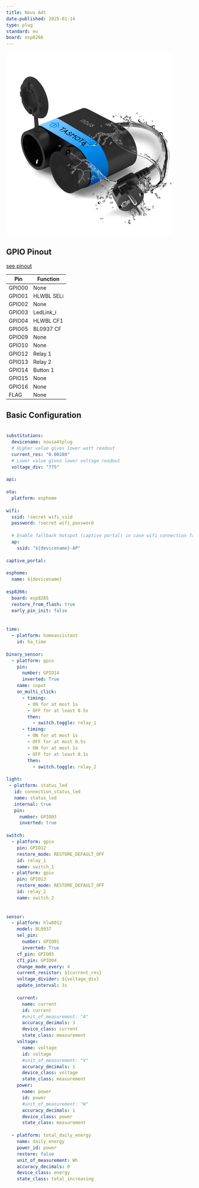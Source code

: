 ```yaml
---
title: Nous A4t
date-published: 2025-01-14
type: plug
standard: eu
board: esp8266
---
```


![Nous A4T](A4T_00.jpg  "Tasmota Version Plug")

## GPIO Pinout

[see pinout](https://nous.technology/product/a4t.html?show=manual)

| Pin    | Function   |
| ------ | ---------- |
| GPIO00 | None       |
| GPIO01 | HLWBL SELi |
| GPIO02 | None       |
| GPIO03 | LedLink_i  |
| GPIO04 | HLWBL CF1  |
| GPIO05 | BL0937 CF  |
| GPIO09 | None       |
| GPIO10 | None       |
| GPIO12 | Relay 1    |
| GPIO13 | Relay 2    |
| GPIO14 | Button 1   |
| GPIO15 | None       |
| GPIO16 | None       |
|  FLAG  | None       |

## Basic Configuration

```yaml

substitutions:
  devicename: nousa4tplug
  # Higher value gives lower watt readout
  current_res: "0.00280"
  # Lower value gives lower voltage readout
  voltage_div: "775"

api:

ota:
  platform: esphome

wifi:
  ssid: !secret wifi_ssid
  password: !secret wifi_password

  # Enable fallback hotspot (captive portal) in case wifi connection fails
  ap:
    ssid: "${devicename}-AP"

captive_portal:

esphome:
  name: ${devicename}

esp8266:
  board: esp8285
  restore_from_flash: true
  early_pin_init: false


time:
  - platform: homeassistant
    id: ha_time

binary_sensor:
  - platform: gpio
    pin:
      number: GPIO14
      inverted: True
    name: input
    on_multi_click:
      - timing:
        - ON for at most 1s
        - OFF for at least 0.5s
        then:
          - switch.toggle: relay_1
      - timing:
        - ON for at most 1s
        - OFF for at most 0.5s
        - ON for at most 1s
        - OFF for at least 0.1s
        then:
          - switch.toggle: relay_2

light:
 - platform: status_led
   id: connection_status_led
   name: status_led
   internal: true
   pin:
     number: GPIO03
     inverted: true

switch:
  - platform: gpio
    pin: GPIO12
    restore_mode: RESTORE_DEFAULT_OFF
    id: relay_1
    name: switch_1
  - platform: gpio
    pin: GPIO13
    restore_mode: RESTORE_DEFAULT_OFF
    id: relay_2
    name: switch_2


sensor:
  - platform: hlw8012
    model: BL0937
    sel_pin:
      number: GPIO01
      inverted: True
    cf_pin: GPIO05
    cf1_pin: GPIO04
    change_mode_every: 4
    current_resistor: ${current_res}
    voltage_divider: ${voltage_div}
    update_interval: 3s

    current:
      name: current
      id: current
      #unit_of_measurement: "A"
      accuracy_decimals: 3
      device_class: current
      state_class: measurement
    voltage:
      name: voltage
      id: voltage
      #unit_of_measurement: "V"
      accuracy_decimals: 1
      device_class: voltage
      state_class: measurement
    power:
      name: power
      id: power
      #unit_of_measurement: "W"
      accuracy_decimals: 1
      device_class: power
      state_class: measurement

  - platform: total_daily_energy
    name: daily_energy
    power_id: power
    restore: false
    unit_of_measurement: Wh
    accuracy_decimals: 0
    device_class: energy
    state_class: total_increasing

```
